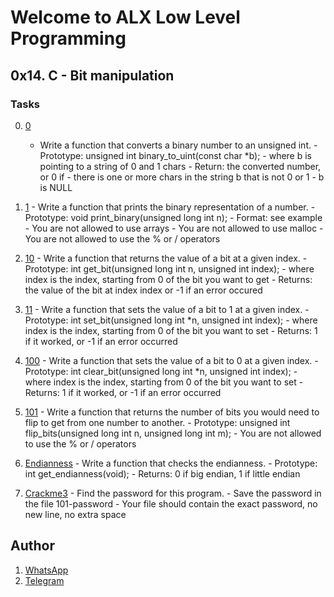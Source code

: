 # Welcome to ALX Low Level Programming
## 0x14. C - Bit manipulation
### Tasks
0. [0](https://github.com/gama1221/alx-low_level_programming/tree/main/0x14-bit_manipulation/0-binary_to_uint.c)
	- Write a function that converts a binary number to an unsigned int.
                - Prototype: unsigned int binary_to_uint(const char *b);
                - where b is pointing to a string of 0 and 1 chars
                - Return: the converted number, or 0 if
                - there is one or more chars in the string b that is not 0 or 1
                - b is NULL
1. [1](https://github.com/gama1221/alx-low_level_programming/tree/main/0x14-bit_manipulation/1-print_binary.c)
        - Write a function that prints the binary representation of a number.
                - Prototype: void print_binary(unsigned long int n);
                - Format: see example
                - You are not allowed to use arrays
                - You are not allowed to use malloc
                - You are not allowed to use the % or / operators
2. [10](https://github.com/gama1221/alx-low_level_programming/tree/main/0x14-bit_manipulation/2-get_bit.c)
        - Write a function that returns the value of a bit at a given index.
                - Prototype: int get_bit(unsigned long int n, unsigned int index);
                - where index is the index, starting from 0 of the bit you want to get
                - Returns: the value of the bit at index index or -1 if an error occured
3. [11](https://github.com/gama1221/alx-low_level_programming/tree/main/0x14-bit_manipulation/3-set_bit.c)
        - Write a function that sets the value of a bit to 1 at a given index.
                - Prototype: int set_bit(unsigned long int *n, unsigned int index);
                - where index is the index, starting from 0 of the bit you want to set
                - Returns: 1 if it worked, or -1 if an error occurred

4. [100](https://github.com/gama1221/alx-low_level_programming/tree/main/0x14-bit_manipulation/4-clear_bit.c)
        - Write a function that sets the value of a bit to 0 at a given index.
                - Prototype: int clear_bit(unsigned long int *n, unsigned int index);
                - where index is the index, starting from 0 of the bit you want to set
                - Returns: 1 if it worked, or -1 if an error occurred

5. [101](https://github.com/gama1221/alx-low_level_programming/tree/main/0x14-bit_manipulation/5-flip_bits.c)
        - Write a function that returns the number of bits you would need to flip to get from one number to another.
                - Prototype: unsigned int flip_bits(unsigned long int n, unsigned long int m);
                - You are not allowed to use the % or / operators
6. [Endianness](https://github.com/gama1221/alx-low_level_programming/tree/main/0x14-bit_manipulation/100-get_endianness.c)
        - Write a function that checks the endianness.
                - Prototype: int get_endianness(void);
                - Returns: 0 if big endian, 1 if little endian
7. [Crackme3](https://github.com/gama1221/alx-low_level_programming/tree/main/0x14-bit_manipulation/101-password)
        - Find the password for this program.
                - Save the password in the file 101-password
                - Your file should contain the exact password, no new line, no extra space
## Author
1. [WhatsApp](https://wa.me/+251991732949)
2. [Telegram](https://t.me/gama2112)
